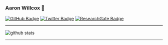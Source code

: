 ### Aaron Willcox 👋

[![GitHub Badge](https://img.shields.io/github/followers/psychtek?style=flat-square)](https://github.com/psychtek)
[![Twitter Badge](https://img.shields.io/twitter/follow/aaron_willcox?style=social)](https://twitter.com/aaron_willcox)
[![ResearchGate Badge](https://img.shields.io/badge/Research-Gate-9cf)](https://www.researchgate.net/profile/Aaron-Willcox-3)

<!--
**psychtek/psychtek** is a ✨ _special_ ✨ repository because its `README.md` (this file) appears on your GitHub profile.

Here are some ideas to get you started:

- 🔭 I’m currently working on ...
- 🌱 I’m currently learning ...
- 👯 I’m looking to collaborate on ...
- 🤔 I’m looking for help with ...
- 💬 Ask me about ...
- 📫 How to reach me: ...
- 😄 Pronouns: ...
- ⚡ Fun fact: ...
-->
---

![github stats](https://github-readme-stats.vercel.app/api?username=psychtek&show_icons=true)

---
<!-- ![Top Langs](https://github-readme-stats.vercel.app/api/top-langs/?username=giswqs&hide_langs_below=10) -->
